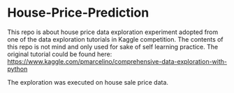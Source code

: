 # House-Price-Prediction

This repo is about house price data exploration experiment adopted from one of the data exploration tutorials in Kaggle competition. The contents of this repo is not mind and only used for sake of self learning practice. The original tutorial could be found here: https://www.kaggle.com/pmarcelino/comprehensive-data-exploration-with-python

The exploration was executed on house sale price data. 

